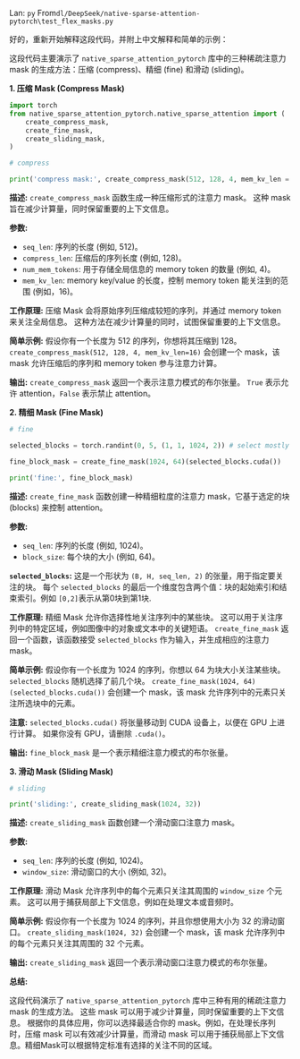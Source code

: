 Lan: `py` From`dl/DeepSeek/native-sparse-attention-pytorch\test_flex_masks.py`

好的，重新开始解释这段代码，并附上中文解释和简单的示例：

这段代码主要演示了 `native_sparse_attention_pytorch` 库中的三种稀疏注意力 mask 的生成方法：压缩 (compress)、精细 (fine) 和滑动 (sliding)。

**1. 压缩 Mask (Compress Mask)**

```python
import torch
from native_sparse_attention_pytorch.native_sparse_attention import (
    create_compress_mask,
    create_fine_mask,
    create_sliding_mask,
)

# compress

print('compress mask:', create_compress_mask(512, 128, 4, mem_kv_len = 16))
```

**描述:** `create_compress_mask` 函数生成一种压缩形式的注意力 mask。 这种 mask 旨在减少计算量，同时保留重要的上下文信息。

**参数:**

*   `seq_len`: 序列的长度 (例如, 512)。
*   `compress_len`: 压缩后的序列长度 (例如, 128)。
*   `num_mem_tokens`: 用于存储全局信息的 memory token 的数量 (例如, 4)。
*   `mem_kv_len`: memory key/value 的长度，控制 memory token 能关注到的范围 (例如，16)。

**工作原理:** 压缩 Mask 会将原始序列压缩成较短的序列，并通过 memory token 来关注全局信息。 这种方法在减少计算量的同时，试图保留重要的上下文信息。

**简单示例:** 假设你有一个长度为 512 的序列，你想将其压缩到 128。 `create_compress_mask(512, 128, 4, mem_kv_len=16)` 会创建一个 mask，该 mask 允许压缩后的序列和 memory token 参与注意力计算。

**输出:** `create_compress_mask` 返回一个表示注意力模式的布尔张量。 `True` 表示允许 attention，`False` 表示禁止 attention。

**2. 精细 Mask (Fine Mask)**

```python
# fine

selected_blocks = torch.randint(0, 5, (1, 1, 1024, 2)) # select mostly first few blocks

fine_block_mask = create_fine_mask(1024, 64)(selected_blocks.cuda())

print('fine:', fine_block_mask)
```

**描述:** `create_fine_mask` 函数创建一种精细粒度的注意力 mask，它基于选定的块 (blocks) 来控制 attention。

**参数:**

*   `seq_len`: 序列的长度 (例如, 1024)。
*   `block_size`: 每个块的大小 (例如, 64)。

**`selected_blocks`:**  这是一个形状为 `(B, H, seq_len, 2)` 的张量，用于指定要关注的块。 每个 `selected_blocks` 的最后一个维度包含两个值：块的起始索引和结束索引。例如 `[0,2]`表示从第0块到第1块.

**工作原理:** 精细 Mask 允许你选择性地关注序列中的某些块。 这可以用于关注序列中的特定区域，例如图像中的对象或文本中的关键短语。 `create_fine_mask` 返回一个函数，该函数接受 `selected_blocks` 作为输入，并生成相应的注意力 mask。

**简单示例:** 假设你有一个长度为 1024 的序列，你想以 64 为块大小关注某些块。 `selected_blocks`  随机选择了前几个块。 `create_fine_mask(1024, 64)(selected_blocks.cuda())` 会创建一个 mask，该 mask 允许序列中的元素只关注所选块中的元素。

**注意:** `selected_blocks.cuda()` 将张量移动到 CUDA 设备上，以便在 GPU 上进行计算。 如果你没有 GPU，请删除 `.cuda()`。

**输出:** `fine_block_mask` 是一个表示精细注意力模式的布尔张量。

**3. 滑动 Mask (Sliding Mask)**

```python
# sliding

print('sliding:', create_sliding_mask(1024, 32))
```

**描述:** `create_sliding_mask` 函数创建一个滑动窗口注意力 mask。

**参数:**

*   `seq_len`: 序列的长度 (例如, 1024)。
*   `window_size`: 滑动窗口的大小 (例如, 32)。

**工作原理:** 滑动 Mask 允许序列中的每个元素只关注其周围的 `window_size` 个元素。 这可以用于捕获局部上下文信息，例如在处理文本或音频时。

**简单示例:** 假设你有一个长度为 1024 的序列，并且你想使用大小为 32 的滑动窗口。 `create_sliding_mask(1024, 32)` 会创建一个 mask，该 mask 允许序列中的每个元素只关注其周围的 32 个元素。

**输出:** `create_sliding_mask` 返回一个表示滑动窗口注意力模式的布尔张量。

**总结:**

这段代码演示了 `native_sparse_attention_pytorch` 库中三种有用的稀疏注意力 mask 的生成方法。 这些 mask 可以用于减少计算量，同时保留重要的上下文信息。 根据你的具体应用，你可以选择最适合你的 mask。例如，在处理长序列时，压缩 mask 可以有效减少计算量，而滑动 mask 可以用于捕获局部上下文信息。精细Mask可以根据特定标准有选择的关注不同的区域。
